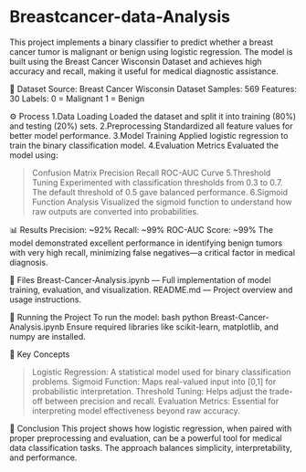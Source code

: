 # Breastcancer-data-Analysis
This project implements a binary classifier to predict whether a breast cancer tumor is malignant or benign using logistic regression. The model is built using the Breast Cancer Wisconsin Dataset and achieves high accuracy and recall, making it useful for medical diagnostic assistance.

📂 Dataset
Source: Breast Cancer Wisconsin Dataset
Samples: 569
Features: 30
Labels:
0 = Malignant
1 = Benign

⚙️ Process
1.Data Loading
Loaded the dataset and split it into training (80%) and testing (20%) sets.
2.Preprocessing
Standardized all feature values for better model performance.
3.Model Training
Applied logistic regression to train the binary classification model.
4.Evaluation Metrics
Evaluated the model using:
>Confusion Matrix
>Precision
>Recall
>ROC-AUC Curve
5.Threshold Tuning
Experimented with classification thresholds from 0.3 to 0.7. The default threshold of 0.5 gave balanced performance.
6.Sigmoid Function Analysis
Visualized the sigmoid function to understand how raw outputs are converted into probabilities.

📊 Results
Precision: ~92%
Recall: ~99%
ROC-AUC Score: ~99%
The model demonstrated excellent performance in identifying benign tumors with very high recall, minimizing false negatives—a critical factor in medical diagnosis.

📁 Files
Breast-Cancer-Analysis.ipynb — Full implementation of model training, evaluation, and visualization.
README.md — Project overview and usage instructions.

🚀 Running the Project
To run the model:
bash
python Breast-Cancer-Analysis.ipynb
Ensure required libraries like scikit-learn, matplotlib, and numpy are installed.

🧠 Key Concepts
>Logistic Regression: A statistical model used for binary classification problems.
>Sigmoid Function: Maps real-valued input into [0,1] for probabilistic interpretation.
>Threshold Tuning: Helps adjust the trade-off between precision and recall.
>Evaluation Metrics: Essential for interpreting model effectiveness beyond raw accuracy.

📌 Conclusion
This project shows how logistic regression, when paired with proper preprocessing and evaluation, can be a powerful tool for medical data classification tasks. The approach balances simplicity, interpretability, and performance.
